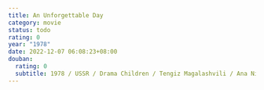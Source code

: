 ```yaml
---
title: An Unforgettable Day
category: movie
status: todo
rating: 0
year: "1978"
date: 2022-12-07 06:08:23+08:00
douban:
  rating: 0
  subtitle: 1978 / USSR / Drama Children / Tengiz Magalashvili / Ana Nijaradze
---
```



